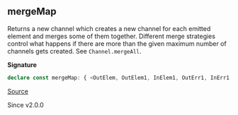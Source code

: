 ## mergeMap

Returns a new channel which creates a new channel for each emitted element
and merges some of them together. Different merge strategies control what
happens if there are more than the given maximum number of channels gets
created. See `Channel.mergeAll`.

**Signature**

```ts
declare const mergeMap: { <OutElem, OutElem1, InElem1, OutErr1, InErr1, Z, InDone1, Env1>(f: (outElem: OutElem) => Channel<OutElem1, InElem1, OutErr1, InErr1, Z, InDone1, Env1>, options: { readonly concurrency: number | "unbounded"; readonly bufferSize?: number | undefined; readonly mergeStrategy?: MergeStrategy.MergeStrategy | undefined; }): <InElem, OutErr, InErr, OutDone, InDone, Env>(self: Channel<OutElem, InElem, OutErr, InErr, OutDone, InDone, Env>) => Channel<OutElem1, InElem & InElem1, OutErr1 | OutErr, InErr & InErr1, unknown, InDone & InDone1, Env1 | Env>; <OutElem, InElem, OutErr, InErr, OutDone, InDone, Env, OutElem1, InElem1, OutErr1, InErr1, Z, InDone1, Env1>(self: Channel<OutElem, InElem, OutErr, InErr, OutDone, InDone, Env>, f: (outElem: OutElem) => Channel<OutElem1, InElem1, OutErr1, InErr1, Z, InDone1, Env1>, options: { readonly concurrency: number | "unbounded"; readonly bufferSize?: number | undefined; readonly mergeStrategy?: MergeStrategy.MergeStrategy | undefined; }): Channel<OutElem1, InElem & InElem1, OutErr | OutErr1, InErr & InErr1, unknown, InDone & InDone1, Env | Env1>; }
```

[Source](https://github.com/Effect-TS/effect/tree/main/packages/effect/src/Channel.ts#L1442)

Since v2.0.0